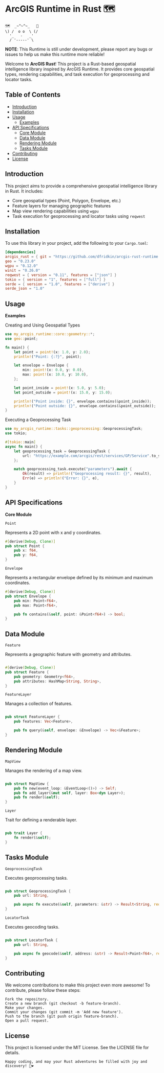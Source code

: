 # ArcGIS Runtime in Rust 🗺️

    🗺️  _~^~^~_   🔧
    \) /  o o  \ (/
      '_   -   _'
      / '-----' \

**NOTE**: This Runtime is still under development, please report any bugs or issues to help us make this runtime more reliable!


Welcome to **ArcGIS Rust**! This project is a Rust-based geospatial intelligence library inspired by ArcGIS Runtime. It provides core geospatial types, rendering capabilities, and task execution for geoprocessing and locator tasks.

## Table of Contents

- [Introduction](#introduction)
- [Installation](#installation)
- [Usage](#usage)
  - [Examples](#examples)
- [API Specifications](#api-specifications)
  - [Core Module](#core-module)
  - [Data Module](#data-module)
  - [Rendering Module](#rendering-module)
  - [Tasks Module](#tasks-module)
- [Contributing](#contributing)
- [License](#license)

## Introduction

This project aims to provide a comprehensive geospatial intelligence library in Rust. It includes:
- Core geospatial types (Point, Polygon, Envelope, etc.)
- Feature layers for managing geographic features
- Map view rendering capabilities using `wgpu`
- Task execution for geoprocessing and locator tasks using `reqwest`

## Installation

To use this library in your project, add the following to your `Cargo.toml`:

```toml
[dependencies]
arcgis_rust = { git = "https://github.com/dfridkin/arcgis-rust-runtime.git" }
geo = "0.23.0"
wgpu = "0.12.0"
winit = "0.26.0"
reqwest = { version = "0.11", features = ["json"] }
tokio = { version = "1", features = ["full"] }
serde = { version = "1.0", features = ["derive"] }
serde_json = "1.0"
```

## Usage

**Examples**

Creating and Using Geospatial Types
```rust
use my_arcgis_runtime::core::geometry::*;
use geo::point;

fn main() {
    let point = point!(x: 1.0, y: 2.0);
    println!("Point: {:?}", point);

    let envelope = Envelope {
        min: point!(x: 0.0, y: 0.0),
        max: point!(x: 10.0, y: 10.0),
    };

    let point_inside = point!(x: 5.0, y: 5.0);
    let point_outside = point!(x: 15.0, y: 15.0);

    println!("Point inside: {}", envelope.contains(&point_inside));
    println!("Point outside: {}", envelope.contains(&point_outside));
}
```
Executing a Geoprocessing Task
```rust
use my_arcgis_runtime::tasks::geoprocessing::GeoprocessingTask;
use tokio;

#[tokio::main]
async fn main() {
    let geoprocessing_task = GeoprocessingTask {
        url: "https://example.com/arcgis/rest/services/GP/Service".to_string(),
    };

    match geoprocessing_task.execute("parameters").await {
        Ok(result) => println!("Geoprocessing result: {}", result),
        Err(e) => println!("Error: {}", e),
    }
}
```

## API Specifications

**Core Module**

`Point`

Represents a 2D point with x and y coordinates.
```rust
#[derive(Debug, Clone)]
pub struct Point {
    pub x: f64,
    pub y: f64,
}
```


`Envelope`

Represents a rectangular envelope defined by its minimum and maximum coordinates.

```rust
#[derive(Debug, Clone)]
pub struct Envelope {
    pub min: Point<f64>,
    pub max: Point<f64>,

    pub fn contains(&self, point: &Point<f64>) -> bool;
}
```

## Data Module
`Feature`

Represents a geographic feature with geometry and attributes.

```rust

#[derive(Debug, Clone)]
pub struct Feature {
    pub geometry: Geometry<f64>,
    pub attributes: HashMap<String, String>,
}
```
`FeatureLayer`

Manages a collection of features.

```rust

pub struct FeatureLayer {
    pub features: Vec<Feature>,

    pub fn query(&self, envelope: &Envelope) -> Vec<&Feature>;
}
```
## Rendering Module
`MapView`

Manages the rendering of a map view.

```rust

pub struct MapView {
    pub fn new(event_loop: &EventLoop<()>) -> Self;
    pub fn add_layer(&mut self, layer: Box<dyn Layer>);
    pub fn render(&self);
}
```
`Layer`

Trait for defining a renderable layer.

```rust

pub trait Layer {
    fn render(&self);
}
```
## Tasks Module
`GeoprocessingTask`

Executes geoprocessing tasks.

```rust

pub struct GeoprocessingTask {
    pub url: String,

    pub async fn execute(&self, parameters: &str) -> Result<String, reqwest::Error>;
}
```
`LocatorTask`

Executes geocoding tasks.

```rust

pub struct LocatorTask {
    pub url: String,

    pub async fn geocode(&self, address: &str) -> Result<Point<f64>, reqwest::Error>;
}
```
## Contributing

We welcome contributions to make this project even more awesome! To contribute, please follow these steps:

    Fork the repository.
    Create a new branch (git checkout -b feature-branch).
    Make your changes.
    Commit your changes (git commit -m 'Add new feature').
    Push to the branch (git push origin feature-branch).
    Open a pull request.

## License

This project is licensed under the MIT License. See the LICENSE file for details.


    Happy coding, and may your Rust adventures be filled with joy and discovery! 🦀❤️